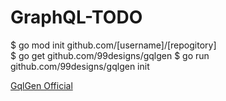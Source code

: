 # GraphQL-TODO

$ go mod init github.com/[username]/[repogitory]  
$ go get github.com/99designs/gqlgen
$ go run github.com/99designs/gqlgen init

[GqlGen Official](https://gqlgen.com/getting-started/)